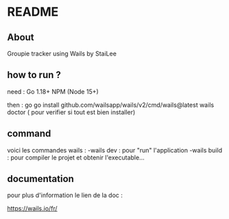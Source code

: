 # README

## About

Groupie tracker using Wails by StaiLee

## how to run ?

need :
    Go 1.18+
    NPM (Node 15+)

then :
    go go install github.com/wailsapp/wails/v2/cmd/wails@latest
    wails doctor ( pour verifier si tout est bien installer)


## command

voici les commandes wails : 
    -wails dev : pour "run" l'application
    -wails build : pour compiler le projet et obtenir l'executable...

## documentation

pour plus d'information le lien de la doc :

https://wails.io/fr/

